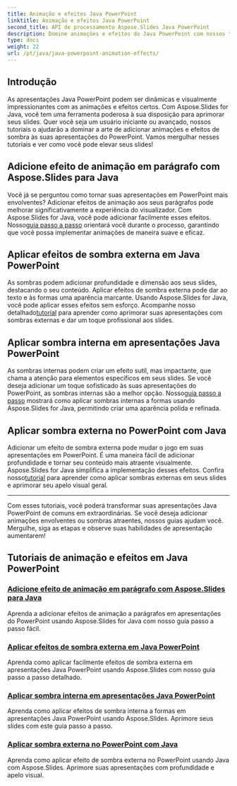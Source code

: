 ```yaml
---
title: Animação e efeitos Java PowerPoint
linktitle: Animação e efeitos Java PowerPoint
second_title: API de processamento Aspose.Slides Java PowerPoint
description: Domine animações e efeitos do Java PowerPoint com nossos tutoriais abrangentes. Aprenda a adicionar animações, sombras externas e internas usando Aspose.Slides para Java.
type: docs
weight: 22
url: /pt/java/java-powerpoint-animation-effects/
---
```

## Introdução

As apresentações Java PowerPoint podem ser dinâmicas e visualmente impressionantes com as animações e efeitos certos. Com Aspose.Slides for Java, você tem uma ferramenta poderosa à sua disposição para aprimorar seus slides. Quer você seja um usuário iniciante ou avançado, nossos tutoriais o ajudarão a dominar a arte de adicionar animações e efeitos de sombra às suas apresentações do PowerPoint. Vamos mergulhar nesses tutoriais e ver como você pode elevar seus slides!

## Adicione efeito de animação em parágrafo com Aspose.Slides para Java
 Você já se perguntou como tornar suas apresentações em PowerPoint mais envolventes? Adicionar efeitos de animação aos seus parágrafos pode melhorar significativamente a experiência do visualizador. Com Aspose.Slides for Java, você pode adicionar facilmente esses efeitos. Nosso[guia passo a passo](./add-animation-effect-paragraph/) orientará você durante o processo, garantindo que você possa implementar animações de maneira suave e eficaz.

## Aplicar efeitos de sombra externa em Java PowerPoint
As sombras podem adicionar profundidade e dimensão aos seus slides, destacando o seu conteúdo. Aplicar efeitos de sombra externa pode dar ao texto e às formas uma aparência marcante. Usando Aspose.Slides for Java, você pode aplicar esses efeitos sem esforço. Acompanhe nosso detalhado[tutorial](./apply-outer-shadow-effects-java-powerpoint/) para aprender como aprimorar suas apresentações com sombras externas e dar um toque profissional aos slides.

## Aplicar sombra interna em apresentações Java PowerPoint
 As sombras internas podem criar um efeito sutil, mas impactante, que chama a atenção para elementos específicos em seus slides. Se você deseja adicionar um toque sofisticado às suas apresentações do PowerPoint, as sombras internas são a melhor opção. Nosso[guia passo a passo](./apply-inner-shadow-java-powerpoint/) mostrará como aplicar sombras internas a formas usando Aspose.Slides for Java, permitindo criar uma aparência polida e refinada.

## Aplicar sombra externa no PowerPoint com Java
Adicionar um efeito de sombra externa pode mudar o jogo em suas apresentações em PowerPoint. É uma maneira fácil de adicionar profundidade e tornar seu conteúdo mais atraente visualmente. Aspose.Slides for Java simplifica a implementação desses efeitos. Confira nosso[tutorial](./apply-outer-shadow-powerpoint-java/) para aprender como aplicar sombras externas em seus slides e aprimorar seu apelo visual geral.

---

Com esses tutoriais, você poderá transformar suas apresentações Java PowerPoint de comuns em extraordinárias. Se você deseja adicionar animações envolventes ou sombras atraentes, nossos guias ajudam você. Mergulhe, siga as etapas e observe suas habilidades de apresentação aumentarem!
## Tutoriais de animação e efeitos em Java PowerPoint
### [Adicione efeito de animação em parágrafo com Aspose.Slides para Java](./add-animation-effect-paragraph/)
Aprenda a adicionar efeitos de animação a parágrafos em apresentações do PowerPoint usando Aspose.Slides for Java com nosso guia passo a passo fácil.
### [Aplicar efeitos de sombra externa em Java PowerPoint](./apply-outer-shadow-effects-java-powerpoint/)
Aprenda como aplicar facilmente efeitos de sombra externa em apresentações Java PowerPoint usando Aspose.Slides com nosso guia passo a passo detalhado.
### [Aplicar sombra interna em apresentações Java PowerPoint](./apply-inner-shadow-java-powerpoint/)
Aprenda como aplicar efeitos de sombra interna a formas em apresentações Java PowerPoint usando Aspose.Slides. Aprimore seus slides com este guia passo a passo.
### [Aplicar sombra externa no PowerPoint com Java](./apply-outer-shadow-powerpoint-java/)
Aprenda como aplicar efeito de sombra externa no PowerPoint usando Java com Aspose.Slides. Aprimore suas apresentações com profundidade e apelo visual.